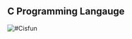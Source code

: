 ## C Programming Langauge
![#Cisfun](https://content.instructables.com/FTP/GXQA/HM768QN0/FTPGXQAHM768QN0.jpg?auto=webp&frame=1&width=933&fit=bounds&md=db39d73d0fc4bfac864b7d356fbc01fa)
